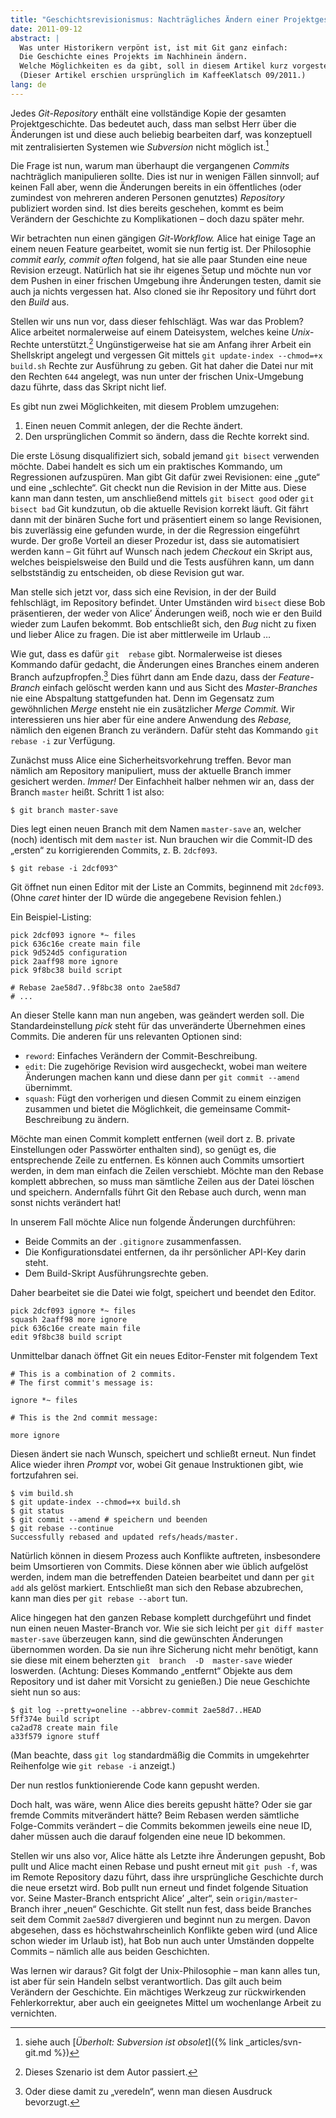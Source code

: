 ```yaml
---
title: "Geschichtsrevisionismus: Nachträgliches Ändern einer Projektgeschichte mit Git"
date: 2011-09-12
abstract: |
  Was unter Historikern verpönt ist, ist mit Git ganz einfach:
  Die Geschichte eines Projekts im Nachhinein ändern.
  Welche Möglichkeiten es da gibt, soll in diesem Artikel kurz vorgestellt werden.
  (Dieser Artikel erschien ursprünglich im KaffeeKlatsch 09/2011.)
lang: de
---
```


Jedes _Git-Repository_ enthält eine vollständige Kopie der gesamten Projektgeschichte.
Das bedeutet auch, dass man selbst Herr über die Änderungen ist und diese auch beliebig bearbeiten darf, was konzeptuell mit zentralisierten Systemen wie _Subversion_ nicht möglich ist.[^footnote-svn]

Die  Frage  ist  nun,  warum  man  überhaupt  die  vergangenen _Commits_   nachträglich   manipulieren   sollte.
Dies  ist  nur  in  wenigen  Fällen  sinnvoll;  auf  keinen  Fall aber,  wenn  die  Änderungen  bereits  in  ein  öffentliches (oder  zumindest  von  mehreren  anderen  Personen  genutztes) _Repository_ publiziert worden sind.
Ist dies bereits geschehen, kommt es beim Verändern der Geschichte zu Komplikationen – doch dazu später mehr.

Wir  betrachten  nun  einen  gängigen  _Git-Workflow._
Alice hat einige Tage an einem neuen Feature gearbeitet, womit  sie  nun  fertig  ist.
Der  Philosophie _commit  early, commit often_ folgend, hat sie alle paar Stunden eine neue Revision erzeugt. Natürlich hat sie ihr eigenes Setup und möchte  nun  vor  dem  Pushen  in  einer  frischen  Umgebung  ihre  Änderungen  testen,  damit  sie  auch  ja  nichts vergessen  hat.  Also  cloned  sie  ihr  Repository  und  führt dort den _Build_ aus.

Stellen wir uns nun vor, dass dieser fehlschlägt. Was war das  Problem?  Alice  arbeitet  normalerweise  auf  einem Dateisystem,  welches  keine _Unix_-Rechte  unterstützt.[^footnote-unix]
Ungünstigerweise  hat  sie  am  Anfang  ihrer  Arbeit  ein Shellskript angelegt und vergessen Git mittels `git update-index --chmod=+x build.sh` Rechte zur Ausführung zu geben.  Git  hat  daher  die  Datei  nur  mit  den  Rechten `644` angelegt,  was  nun  unter  der  frischen  Unix-Umgebung dazu führte, dass das Skript nicht lief.

Es gibt nun zwei Möglichkeiten, mit diesem Problem umzugehen:

1. Einen neuen Commit anlegen, der die Rechte ändert.
2. Den ursprünglichen Commit so ändern, dass die Rechte korrekt sind.

Die erste Lösung disqualifiziert sich, sobald jemand `git bisect` verwenden möchte. Dabei handelt es sich um ein praktisches Kommando, um Regressionen aufzuspüren. Man  gibt  Git  dafür  zwei  Revisionen:  eine  „gute“  und eine „schlechte“. Git checkt nun die Revision in der Mitte aus. Diese kann man dann testen, um anschließend mittels `git bisect good` oder `git bisect bad` Git kundzutun, ob die  aktuelle  Revision  korrekt  läuft.
Git  fährt  dann  mit der  binären  Suche  fort  und  präsentiert  einem  so  lange Revisionen, bis zuverlässig eine gefunden wurde, in der die Regression eingeführt wurde. Der große Vorteil an dieser Prozedur ist, dass sie automatisiert werden kann – Git führt auf Wunsch nach jedem _Checkout_ ein Skript aus, welches beispielsweise den Build und die Tests ausführen kann, um dann selbstständig zu entscheiden, ob diese Revision gut war.

Man  stelle  sich  jetzt  vor,  dass  sich  eine  Revision,  in der der Build fehlschlägt, im Repository befindet. Unter Umständen  wird `bisect`  diese  Bob  präsentieren,  der  weder von Alice’ Änderungen weiß, noch wie er den Build wieder zum Laufen bekommt. Bob entschließt sich, den _Bug_ nicht zu fixen und lieber Alice zu fragen. Die ist aber mittlerweile im Urlaub …

Wie  gut,  dass  es  dafür `git  rebase`  gibt.  Normalerweise ist dieses Kommando dafür gedacht, die Änderungen eines  Branches  einem  anderen  Branch  aufzupfropfen.[^footnote-rebase]
Dies führt dann am Ende dazu, dass der _Feature-Branch_ einfach gelöscht werden kann und aus Sicht des _Master-Branches_ nie eine Abspaltung stattgefunden hat. Denn im Gegensatz zum gewöhnlichen _Merge_ ensteht nie ein zusätzlicher _Merge Commit._
Wir interessieren uns hier aber für eine andere Anwendung des _Rebase,_ nämlich den eigenen Branch zu verändern.
Dafür steht das Kommando `git rebase -i` zur Verfügung.

Zunächst   muss   Alice   eine   Sicherheitsvorkehrung treffen.  Bevor  man  nämlich  am  Repository  manipuliert, muss  der  aktuelle  Branch  immer  gesichert  werden. _Immer!_
Der  Einfachheit  halber  nehmen  wir  an,  dass  der Branch `master` heißt. Schritt 1 ist also:

    $ git branch master-save

Dies  legt  einen  neuen  Branch  mit  dem  Namen `master-save` an, welcher (noch) identisch mit dem `master` ist. Nun brauchen  wir  die  Commit-ID  des  „ersten“  zu  korrigierenden Commits, z. B. `2dcf093`.

    $ git rebase -i 2dcf093^

Git öffnet nun einen Editor mit der Liste an Commits, beginnend mit `2dcf093`.
(Ohne _caret_ hinter der ID würde die angegebene Revision fehlen.)

Ein Beispiel-Listing:

    pick 2dcf093 ignore *~ files
    pick 636c16e create main file
    pick 9d524d5 configuration
    pick 2aaff98 more ignore
    pick 9f8bc38 build script

    # Rebase 2ae58d7..9f8bc38 onto 2ae58d7
    # ...

An  dieser  Stelle  kann  man  nun  angeben,  was  geändert werden  soll.  Die  Standardeinstellung _pick_  steht  für  das unveränderte Übernehmen eines Commits. Die anderen für uns relevanten Optionen sind:

* `reword`:  Einfaches  Verändern  der  Commit-Beschreibung.
* `edit`: Die zugehörige Revision wird ausgecheckt, wobei man weitere Änderungen machen kann und diese dann per `git commit --amend` übernimmt.
* `squash`:  Fügt  den  vorherigen  und  diesen  Commit  zu einem einzigen zusammen und bietet die Möglichkeit, die gemeinsame Commit-Beschreibung zu ändern.

Möchte  man  einen  Commit  komplett  entfernen  (weil dort z. B. private Einstellungen oder Passwörter enthalten sind), so genügt es, die entsprechende Zeile zu entfernen.  Es  können  auch  Commits  umsortiert  werden, in dem man einfach die Zeilen verschiebt. Möchte man den Rebase komplett abbrechen, so muss man sämtliche Zeilen aus der Datei löschen und speichern. Andernfalls führt Git den Rebase auch durch, wenn man sonst nichts verändert hat!

In  unserem  Fall  möchte  Alice  nun  folgende  Änderungen durchführen:

* Beide Commits an der `.gitignore` zusammenfassen.
* Die Konfigurationsdatei entfernen, da ihr persönlicher API-Key darin steht.
* Dem Build-Skript Ausführungsrechte geben.

Daher  bearbeitet  sie  die  Datei  wie  folgt,  speichert  und beendet den Editor.

    pick 2dcf093 ignore *~ files
    squash 2aaff98 more ignore
    pick 636c16e create main file
    edit 9f8bc38 build script

Unmittelbar danach öffnet Git ein neues Editor-Fenster mit folgendem Text

    # This is a combination of 2 commits.
    # The first commit's message is:

    ignore *~ files

    # This is the 2nd commit message:

    more ignore

Diesen  ändert  sie  nach  Wunsch,  speichert  und  schließt erneut. Nun findet Alice wieder ihren _Prompt_ vor, wobei Git genaue Instruktionen gibt, wie fortzufahren sei.

    $ vim build.sh
    $ git update-index --chmod=+x build.sh
    $ git status
    $ git commit --amend # speichern und beenden
    $ git rebase --continue
    Successfully rebased and updated refs/heads/master.

Natürlich können in diesem Prozess auch Konflikte auftreten,  insbesondere  beim  Umsortieren  von  Commits. Diese  können  aber  wie  üblich  aufgelöst  werden,  indem man  die  betreffenden  Dateien  bearbeitet  und  dann  per `git add` als gelöst markiert. Entschließt man sich den Rebase  abzubrechen,  kann  man  dies  per `git rebase --abort` tun.

Alice  hingegen  hat  den  ganzen  Rebase  komplett durchgeführt  und  findet  nun  einen  neuen  Master-Branch vor. Wie sie sich leicht per `git diff master master-save` überzeugen  kann,  sind  die  gewünschten  Änderungen übernommen worden. Da sie nun ihre Sicherung nicht mehr benötigt, kann sie diese mit einem beherzten `git  branch  -D  master-save` wieder  loswerden.  (Achtung: Dieses Kommando „entfernt“ Objekte aus dem Repository  und  ist  daher  mit Vorsicht  zu  genießen.)  Die  neue Geschichte sieht nun so aus:

    $ git log --pretty=oneline --abbrev-commit 2ae58d7..HEAD
    5ff374e build script
    ca2ad78 create main file
    a33f579 ignore stuff

(Man beachte, dass `git log` standardmäßig die Commits in umgekehrter Reihenfolge wie `git rebase -i` anzeigt.)

Der nun restlos funktionierende Code kann gepusht werden.

Doch halt, was wäre, wenn Alice dies bereits gepusht hätte? Oder sie gar fremde Commits mitverändert hätte? Beim  Rebasen  werden  sämtliche  Folge-Commits  verändert – die Commits bekommen jeweils eine neue ID, daher  müssen  auch  die  darauf  folgenden  eine  neue ID bekommen.

Stellen  wir  uns  also  vor,  Alice  hätte  als  Letzte  ihre Änderungen  gepusht,  Bob  pullt  und  Alice  macht  einen Rebase und pusht erneut mit `git push -f`, was im Remote Repository dazu führt, dass ihre ursprüngliche Geschichte durch die neue ersetzt wird.
Bob pullt nun erneut und findet folgende Situation vor. Seine Master-Branch entspricht Alice’ „alter“, sein `origin/master`-Branch ihrer „neuen“ Geschichte.
Git  stellt  nun  fest,  dass beide  Branches seit dem Commit `2ae58d7` divergieren und beginnt nun zu mergen.
Davon abgesehen, dass es höchstwahrscheinlich  Konflikte  geben  wird  (und  Alice  schon  wieder  im Urlaub ist), hat Bob nun auch unter Umständen doppelte Commits – nämlich alle aus beiden Geschichten.

Was  lernen  wir  daraus?  Git  folgt  der  Unix-Philosophie  –  man  kann  alles  tun,  ist  aber  für  sein  Handeln selbst verantwortlich. Das gilt auch beim Verändern der Geschichte. Ein mächtiges Werkzeug zur rückwirkenden Fehlerkorrektur, aber auch ein geeignetes Mittel um wochenlange Arbeit zu vernichten.

[^footnote-svn]: siehe auch [_Überholt: Subversion ist obsolet_]({% link _articles/svn-git.md %})
[^footnote-unix]: Dieses Szenario ist dem Autor passiert.
[^footnote-rebase]: Oder diese damit zu „veredeln“, wenn man diesen Ausdruck bevorzugt.
